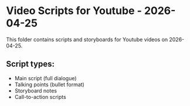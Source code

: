 # Video Scripts for Youtube - 2026-04-25

This folder contains scripts and storyboards for Youtube videos on 2026-04-25.

## Script types:
- Main script (full dialogue)
- Talking points (bullet format)
- Storyboard notes
- Call-to-action scripts
